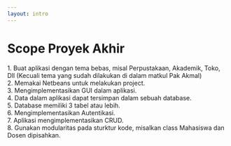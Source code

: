 ```yaml
---
layout: intro
---
```


# Scope Proyek Akhir

<div class='p-4 text-lg'>
<span class='text-orange'>1.</span> Buat aplikasi dengan tema bebas, misal Perpustakaan, Akademik, Toko, Dll (Kecuali tema yang sudah dilakukan di dalam matkul Pak Akmal)<br>
<span class='text-orange'>2.</span> Memakai Netbeans untuk melakukan project. <br>
<span class='text-orange'>3.</span> Mengimplementasikan GUI dalam aplikasi. <br>
<span class='text-orange'>4.</span> Data dalam aplikasi dapat tersimpan dalam sebuah database. <br>
<span class='text-orange'>5.</span> Database memiliki 3 tabel atau lebih. <br>
<span class='text-orange'>6.</span> Mengimplementasikan Autentikasi. <br>
<span class='text-orange'>7.</span> Aplikasi mengimplementasikan CRUD. <br>
<span class='text-orange'>8.</span> Gunakan modularitas pada sturktur kode, misalkan class Mahasiswa dan Dosen dipisahkan. <br>
</div>
